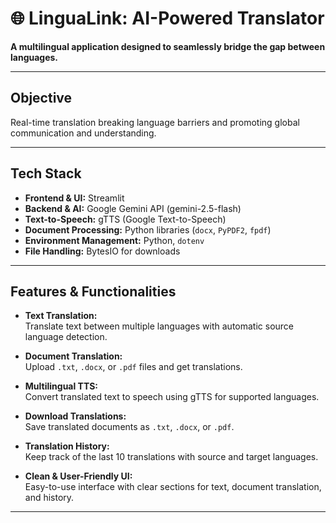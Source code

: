 # 🌐 LinguaLink: AI-Powered Translator

**A multilingual application designed to seamlessly bridge the gap between languages.**

---

## Objective

Real-time translation breaking language barriers and promoting global communication and understanding.

---

## Tech Stack

- **Frontend & UI:** Streamlit  
- **Backend & AI:** Google Gemini API (gemini-2.5-flash)  
- **Text-to-Speech:** gTTS (Google Text-to-Speech)  
- **Document Processing:** Python libraries (`docx`, `PyPDF2`, `fpdf`)  
- **Environment Management:** Python, `dotenv`  
- **File Handling:** BytesIO for downloads  

---

## Features & Functionalities

- **Text Translation:**  
  Translate text between multiple languages with automatic source language detection.  

- **Document Translation:**  
  Upload `.txt`, `.docx`, or `.pdf` files and get translations.  

- **Multilingual TTS:**  
  Convert translated text to speech using gTTS for supported languages.  

- **Download Translations:**  
  Save translated documents as `.txt`, `.docx`, or `.pdf`.  

- **Translation History:**  
  Keep track of the last 10 translations with source and target languages.  

- **Clean & User-Friendly UI:**  
  Easy-to-use interface with clear sections for text, document translation, and history.  

---

